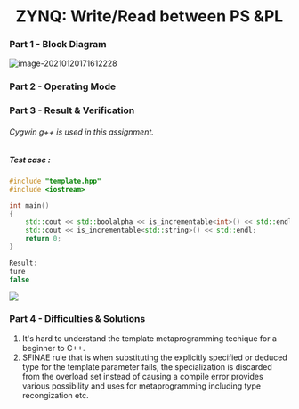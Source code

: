 # <center>ZYNQ: Write/Read between PS &PL</center>



### Part 1 - Block Diagram

![image-20210120171612228](image-20210120171612228.png)

### Part 2 - Operating Mode




### Part 3 - Result & Verification

###### Cygwin g++ is used in this assignment.



##### Test case :

```c++
#include "template.hpp"
#include <iostream>

int main()
{
    std::cout << std::boolalpha << is_incrementable<int>() << std::endl;
    std::cout << is_incrementable<std::string>() << std::endl;
    return 0;
}
```

```c++
Result:
ture
false
```

![](D:\OneDrive\CS205_C\Assignment\Assignment7\1.png)


### Part 4 - Difficulties & Solutions

1.  It's hard to understand the template metaprogramming techique for a beginner to C++. 
2.  SFINAE rule that is when substituting the explicitly specified or deduced type for the template parameter fails, the specialization is discarded from the overload set instead of causing a compile error provides various possibility and uses for metaprogramming including type recongization etc.

